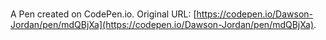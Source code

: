 # 

A Pen created on CodePen.io. Original URL: [https://codepen.io/Dawson-Jordan/pen/mdQBjXa](https://codepen.io/Dawson-Jordan/pen/mdQBjXa).

